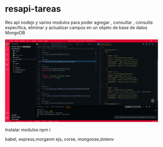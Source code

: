 # resapi-tareas
Res api nodejs y varios modulos para poder agregar , consultar , consulta especifica, eliminar y actualizar campos en un objeto de base de datos MongoDB

<p align="center"> <img src="info.png" width="1350"/></p>

Instalar modulos npm i

babel, express,morganm ejs, corse, mongoose,dotenv
